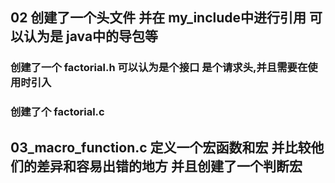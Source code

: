 ## 02 创建了一个头文件  并在 my_include中进行引用 可以认为是 java中的导包等 
### 创建了一个  factorial.h 可以认为是个接口 是个请求头,并且需要在使用时引入
### 创建了个 factorial.c

## 03_macro_function.c 定义一个宏函数和宏 并比较他们的差异和容易出错的地方 并且创建了一个判断宏 

## 